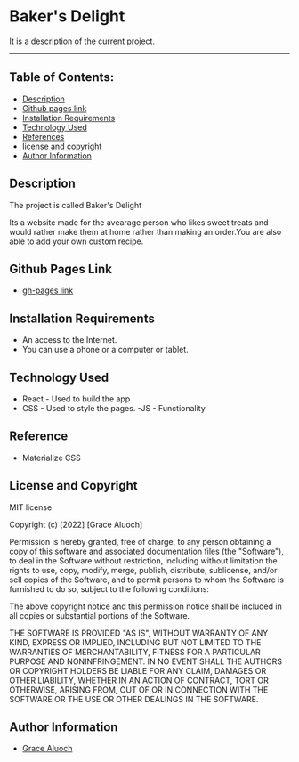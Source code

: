 # Baker's Delight 



It is a description of the current project.

---

## **Table of Contents:**

- [Description](#description)
- [Github pages link](#github-pages-link)
- [Installation Requirements](#installation-requirements)
- [Technology Used](#technology-used)
- [References](#reference)
- [license and copyright](#license-and-copyright)
- [Author Information](#author-information)


## Description

The project is called Baker's Delight

Its a website made for the avearage person who likes sweet treats and would rather make them at home rather than  making an order.You are also able to  add your own custom  recipe.


## Github Pages Link

- [gh-pages link](https://github.com/Aluoch111/baker)

## Installation Requirements

- An access to the Internet.
- You can use a phone or a computer or tablet.


## Technology Used

- React - Used to build the app
- CSS - Used to style the pages.
-JS - Functionality


## Reference

- Materialize CSS

## License and Copyright

MIT license

Copyright (c) [2022] [Grace Aluoch]

Permission is hereby granted, free of charge, to any person obtaining a copy of this software and associated documentation files (the "Software"), to deal in the Software without restriction, including without limitation the rights to use, copy, modify, merge, publish, distribute, sublicense, and/or sell copies of the Software, and to permit persons to whom the Software is furnished to do so, subject to the following conditions:

The above copyright notice and this permission notice shall be included in all copies or substantial portions of the Software.

THE SOFTWARE IS PROVIDED "AS IS", WITHOUT WARRANTY OF ANY KIND, EXPRESS OR IMPLIED, INCLUDING BUT NOT LIMITED TO THE WARRANTIES OF MERCHANTABILITY, FITNESS FOR A PARTICULAR PURPOSE AND NONINFRINGEMENT. IN NO EVENT SHALL THE AUTHORS OR COPYRIGHT HOLDERS BE LIABLE FOR ANY CLAIM, DAMAGES OR OTHER LIABILITY, WHETHER IN AN ACTION OF CONTRACT, TORT OR OTHERWISE, ARISING FROM, OUT OF OR IN CONNECTION WITH THE SOFTWARE OR THE USE OR OTHER DEALINGS IN THE SOFTWARE.



## Author Information


- [Grace Aluoch](https://github.com/Aluoch111)

